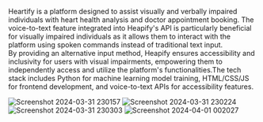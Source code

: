 Heartify is a platform designed to assist visually and verbally impaired individuals with heart health analysis and doctor appointment booking. 
The voice-to-text feature integrated into Heapify's API is particularly beneficial for visually impaired individuals as it allows them to interact with the platform using spoken commands instead of traditional text input.  
By providing an alternative input method, Heapify ensures accessibility and inclusivity for users with visual impairments, empowering them to independently access and utilize the platform's functionalities.The tech stack includes Python for machine learning model training, HTML/CSS/JS for frontend development, and voice-to-text APIs for accessibility features.

![Screenshot 2024-03-31 230157](https://github.com/sneharawat1404/HeartBot-with-query-resolving-feature/assets/142423437/a47838e5-3eef-4713-9a41-c56891f328b2)
![Screenshot 2024-03-31 230224](https://github.com/sneharawat1404/HeartBot-with-query-resolving-feature/assets/142423437/05d1bc43-4fde-4d5b-97f5-25adc96442a6)
![Screenshot 2024-03-31 230303](https://github.com/sneharawat1404/HeartBot-with-query-resolving-feature/assets/142423437/97b4a7d3-0599-4a00-a6df-cdfaeb2d4fd4)
![Screenshot 2024-04-01 002027](https://github.com/sneharawat1404/HeartBot-with-query-resolving-feature/assets/142423437/8f29672a-56ff-4476-9149-c9f09cd2a316)
